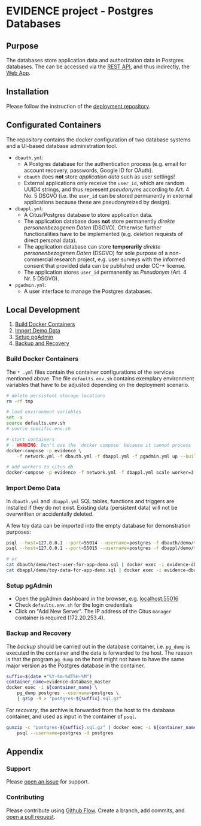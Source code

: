 # EVIDENCE project - Postgres Databases


## Purpose
The databases store application data and authorization data in Postgres databases. The can be accessed via the [REST API](https://github.com/satzbeleg/evidence-restapi), and thus indirectly, the [Web App](https://github.com/satzbeleg/evidence-app).


## Installation
Please follow the instruction of the [deployment repository](https://github.com/satzbeleg/evidence-deploy).


## Configurated Containers
The repository contains the docker configuration of two database systems and a UI-based database administration tool.

- `dbauth.yml`: 
    - A Postgres database for the authentication process (e.g. email for account recovery, passwords, Google ID for OAuth).
    - `dbauth` does **not** store *application data* such as user settings! 
    - External applications only receive the `user_id`, which are random UUID4 strings, and thus represent *pseudonyms* according to Art. 4 No. 5 DSGVO (i.e. the `user_id` can be stored permanently in external applications because these are pseudonymized by design).
- `dbappl.yml`: 
    - A Citus/Postgres database to store application data.
    - The application database does **not** store permanently *direkte personenbezogenen Daten* (DSGVO). Otherwise further functionalities have to be implemented (e.g. deletion requests of direct personal data).
    - The application database can store **temporarily** *direkte personenbezogenen Daten* (DSGVO) for sole purpose of a non-commercial research project, e.g. user surveys with the informed consent that provided data can be published under CC-* license.
    - The application stores `user_id` permanently as *Pseudonym* (Art. 4 Nr. 5 DSGVO).
- `pgadmin.yml`: 
    - A user interface to manage the Postgres databases.


## Local Development
1. [Build Docker Containers](#build-docker-containers)
2. [Import Demo Data](#import-demo-data)
3. [Setup pgAdmin](#setup-pgadmin)
4. [Backup and Recovery](#backup-and-recovery)

### Build Docker Containers
The `* .yml` files contain the container configurations of the services mentioned above.
The file `defaults.env.sh` contains exemplary environment variables that have to be adjusted depending on the deployment scenario.

```bash
# delete persistent storage locations
rm -rf tmp

# load environment variables
set -a
source defaults.env.sh
# source specific.env.sh

# start containers
# - WARNING: Don't use the `docker compose` because it cannot process `ipv4_address`!
docker-compose -p evidence \
    -f network.yml -f dbauth.yml -f dbappl.yml -f pgadmin.yml up --build

# add workers to citus db
docker-compose -p evidence -f network.yml -f dbappl.yml scale worker=3
```


### Import Demo Data
In `dbauth.yml` and` dbappl.yml` SQL tables, functions and triggers are installed if they do not exist. Existing data (persistent data) will not be overwritten or accidentally deleted.

A few toy data can be imported into the empty database for demonstration purposes:

```sh
psql --host=127.0.0.1 --port=55014 --username=postgres -f dbauth/demo/test-user-for-app-demo.sql
psql --host=127.0.0.1 --port=55015 --username=postgres -f dbappl/demo/toy-data-for-app-demo.sql

# or
cat dbauth/demo/test-user-for-app-demo.sql | docker exec -i evidence-dbauth psql --username=postgres
cat dbappl/demo/toy-data-for-app-demo.sql | docker exec -i evidence-dbappl_master psql --username=postgres
```


### Setup pgAdmin
- Open the pgAdmin dashboard in the browser, e.g. [localhost:55016](http://localhost:55016/)
- Check `defaults.env.sh` for the login credentials
- Click on "Add New Server". The IP address of the Citus `manager` container is required (172.20.253.4).


### Backup and Recovery
The *backup* should be carried out in the database container, i.e. `pg_dump` is executed in the container and the data is forwarded to the host.
The reason is that the program `pg_dump` on the host might not have to have the same major version as the Postgres database in the container.

```sh
suffix=$(date +"%Y-%m-%dT%H-%M")
container_name=evidence-database_master
docker exec -i ${container_name} \
    pg_dump postgres --username=postgres \
    | gzip -9 > "postgres-${suffix}.sql.gz"
```

For *recovery*, the archive is forwarded from the host to the database container,
and used as input in the container of `psql`.

```sh
gunzip -c "postgres-${suffix}.sql.gz" | docker exec -i ${container_name} \
    psql --username=postgres -d postgres 
```


## Appendix

### Support
Please [open an issue](https://github.com/satzbeleg/evidence-database/issues/new) for support.

### Contributing
Please contribute using [Github Flow](https://guides.github.com/introduction/flow/). Create a branch, add commits, and [open a pull request](https://github.com/satzbeleg/evidence-database/compare/).

